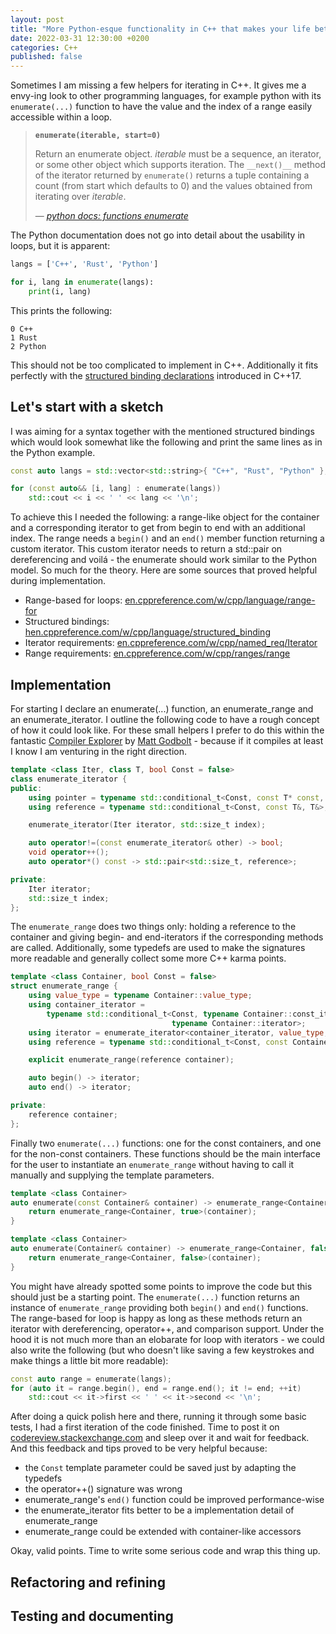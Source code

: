 ```yaml
---
layout: post
title: "More Python-esque functionality in C++ that makes your life better"
date: 2022-03-31 12:30:00 +0200
categories: C++
published: false
---
```


Sometimes I am missing a few helpers for iterating in C++. It gives me a envy-ing look to other programming languages,
for example python with its `enumerate(...)` function to have the value and the index of a range easily accessible
within a loop.

> **`enumerate(iterable, start=0)`**
>
> Return an enumerate object. _iterable_ must be a sequence, an iterator, or some other object which supports iteration.
> The `__next()__` method of the iterator returned by `enumerate()` returns a tuple containing a count (from start which
> defaults to 0) and the values obtained from iterating over _iterable_.
>
> &mdash; <cite>[python docs: functions enumerate][1]</cite>

The Python documentation does not go into detail about the usability in loops, but it is apparent:

```python
langs = ['C++', 'Rust', 'Python']

for i, lang in enumerate(langs):
    print(i, lang)
```

This prints the following:

```term
0 C++
1 Rust
2 Python
```

This should not be too complicated to implement in C++. Additionally it fits perfectly with the
[structured binding declarations][2] introduced in C++17.

## Let's start with a sketch

I was aiming for a syntax together with the mentioned structured bindings which would look somewhat like the following
and print the same lines as in the Python example.

```cpp
const auto langs = std::vector<std::string>{ "C++", "Rust", "Python" };

for (const auto&& [i, lang] : enumerate(langs))
    std::cout << i << ' ' << lang << '\n';
```

To achieve this I needed the following: a range-like object for the container and a corresponding iterator to get from
begin to end with an additional index. The range needs a `begin()` and an `end()` member function returning a custom
iterator. This custom iterator needs to return a std::pair on dereferencing and voilá - the enumerate should work
similar to the Python model. So much for the theory. Here are some sources that proved helpful during implementation.

- Range-based for loops: [en.cppreference.com/w/cpp/language/range-for][3]
- Structured bindings: [hen.cppreference.com/w/cpp/language/structured_binding][2]
- Iterator requirements: [en.cppreference.com/w/cpp/named_req/Iterator][4]
- Range requirements: [en.cppreference.com/w/cpp/ranges/range][5]

## Implementation

For starting I declare an enumerate(...) function, an enumerate_range and an enumerate_iterator. I outline the following
code to have a rough concept of how it could look like. For these small helpers I prefer to do this within the fantastic
[Compiler Explorer][6] by [Matt Godbolt][7] - because if it compiles at least I know I am venturing in the right
direction.

```cpp
template <class Iter, class T, bool Const = false>
class enumerate_iterator {
public:
    using pointer = typename std::conditional_t<Const, const T* const, T*>;
    using reference = typename std::conditional_t<Const, const T&, T&>;

    enumerate_iterator(Iter iterator, std::size_t index);

    auto operator!=(const enumerate_iterator& other) -> bool;
    void operator++();
    auto operator*() const -> std::pair<std::size_t, reference>;

private:
    Iter iterator;
    std::size_t index;
};
```

The `enumerate_range` does two things only: holding a reference to the container and giving begin- and end-iterators if
the corresponding methods are called. Additionally, some typedefs are used to make the signatures more readable and
generally collect some more C++ karma points.

```cpp
template <class Container, bool Const = false>
struct enumerate_range {
    using value_type = typename Container::value_type;
    using container_iterator =
        typename std::conditional_t<Const, typename Container::const_iterator,
                                    typename Container::iterator>;
    using iterator = enumerate_iterator<container_iterator, value_type, Const>;
    using reference = typename std::conditional_t<Const, const Container&, Container&>;

    explicit enumerate_range(reference container);

    auto begin() -> iterator;
    auto end() -> iterator;

private:
    reference container;
};
```

Finally two `enumerate(...)` functions: one for the const containers, and one for the non-const containers. These
functions should be the main interface for the user to instantiate an `enumerate_range` without having to call it
manually and supplying the template parameters.

```cpp
template <class Container>
auto enumerate(const Container& container) -> enumerate_range<Container, true> {
    return enumerate_range<Container, true>(container);
}
```

```cpp
template <class Container>
auto enumerate(Container& container) -> enumerate_range<Container, false> {
    return enumerate_range<Container, false>(container);
}
```

You might have already spotted some points to improve the code but this should just be a starting point. The
`enumerate(...)` function returns an instance of `enumerate_range` providing both `begin()` and `end()` functions. The
range-based for loop is happy as long as these methods return an iterator with dereferencing, operator++, and comparison
support. Under the hood it is not much more than an elobarate for loop with iterators - we could also write the
following (but who doesn't like saving a few keystrokes and make things a little bit more readable):

```cpp
const auto range = enumerate(langs);
for (auto it = range.begin(), end = range.end(); it != end; ++it)
    std::cout << it->first << ' ' << it->second << '\n';
```

After doing a quick polish here and there, running it through some basic tests, I had a first iteration of the code
finished. Time to post it on [codereview.stackexchange.com][8] and sleep over it and wait for feedback. And this
feedback and tips proved to be very helpful because:

- the `Const` template parameter could be saved just by adapting the typedefs
- the operator++() signature was wrong
- enumerate_range's `end()` function could be improved performance-wise
- the enumerate_iterator fits better to be a implementation detail of enumerate_range
- enumerate_range could be extended with container-like accessors

Okay, valid points. Time to write some serious code and wrap this thing up.

## Refactoring and refining

## Testing and documenting

[1]: https://docs.python.org/3/library/functions.html#enumerate
[2]: https://en.cppreference.com/w/cpp/language/structured_binding

[3]: https://en.cppreference.com/w/cpp/language/range-for]
[4]: https://en.cppreference.com/w/cpp/named_req/Iterator
[5]: https://en.cppreference.com/w/cpp/ranges/range
[6]: https://godbolt.org
[7]: https://twitter.com/mattgodbolt
[8]: https://codereview.stackexchange.com
